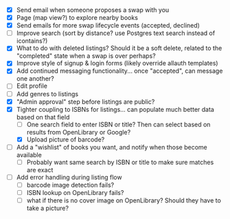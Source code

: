 - [x] Send email when someone proposes a swap with you
- [x] Page (map view?) to explore nearby books
- [x] Send emails for more swap lifecycle events (accepted, declined)
- [ ] Improve search (sort by distance? use Postgres text search instead of icontains?)
- [x] What to do with deleted listings? Should it be a soft delete, related to the "completed" state when a swap is over perhaps?
- [x] Improve style of signup & login forms (likely override allauth templates)
- [x] Add continued messaging functionality... once "accepted", can message one another?
- [ ] Edit profile
- [ ] Add genres to listings
- [x] "Admin approval" step before listings are public?
- [x] Tighter coupling to ISBNs for listings... can populate much better data based on that field
  - [ ] One search field to enter ISBN or title? Then can select based on results from OpenLibrary or Google?
  - [x] Upload picture of barcode? 
- [ ] Add a "wishlist" of books you want, and notify when those become available
  - [ ] Probably want same search by ISBN or title to make sure matches are exact

- [ ] Add error handling during listing flow
  - [ ] barcode image detection fails?
  - [ ] ISBN lookup on OpenLibrary fails? 
  - [ ] what if there is no cover image on OpenLibrary? Should they have to take a picture?